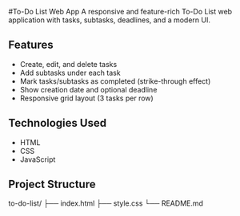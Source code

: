 #To-Do List Web App
A responsive and feature-rich To-Do List web application with tasks, subtasks, deadlines, and a modern UI.
## Features
- Create, edit, and delete tasks
- Add subtasks under each task
- Mark tasks/subtasks as completed (strike-through effect)
- Show creation date and optional deadline
- Responsive grid layout (3 tasks per row)
## Technologies Used
- HTML
- CSS
- JavaScript 

##  Project Structure
to-do-list/
├── index.html
├── style.css
└── README.md
